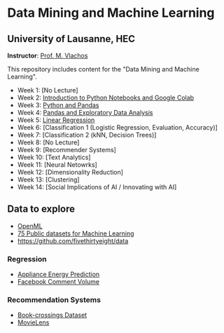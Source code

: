 # Data Mining and Machine Learning 
## University of Lausanne, HEC

**Instructor**: [Prof. M. Vlachos](https://applicationspub.unil.ch/interpub/noauth/php/Un/UnPers.php?PerNum=1214508&LanCode=8)

This repository includes content for the "Data Mining and Machine Learning".

- Week 1: [No Lecture]
- Week 2: [Introduction to Python Notebooks and Google Colab](week2)
- Week 3: [Python and Pandas](week3)
- Week 4: [Pandas and Exploratory Data Analysis](week4)
- Week 5: [Linear Regression](week5)
- Week 6: [Classification 1 (Logistic Regression, Evaluation, Accuracy)]
- Week 7: [Classification 2 (kNN, Decision Trees)]
- Week 8: [No Lecture] 
- Week 9: [Recommender Systems]
- Week 10: [Text Analytics]
- Week 11: [Neural Netowrks]
- Week 12: [Dimensionality Reduction]
- Week 13: [Clustering]
- Week 14: [Social Implications of AI / Innovating with AI]


## Data to explore
- [OpenML](https://www.openml.org/)
- [75 Public datasets for Machine Learning](https://blog.superannotate.com/public-datasets-for-machine-learning/)
- https://github.com/fivethirtyeight/data

### Regression
- [Appliance Energy Prediction](https://archive.ics.uci.edu/ml/datasets/Appliances+energy+prediction)
- [Facebook Comment Volume](https://archive.ics.uci.edu/ml/datasets/Facebook+Comment+Volume+Dataset#)

### Recommendation Systems
- [Book-crossings Dataset](http://www2.informatik.uni-freiburg.de/~cziegler/BX/)
- [MovieLens](https://grouplens.org/datasets/movielens/)
